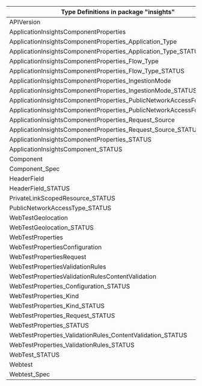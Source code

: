 | Type Definitions in package "insights"                                 | v1alpha1api20180501preview | v1alpha1api20200202 | v1beta20180501preview | v1beta20200202 |
|------------------------------------------------------------------------|----------------------------|---------------------|-----------------------|----------------|
| APIVersion                                                             | v1alpha1api20180501preview | v1alpha1api20200202 | v1beta20180501preview | v1beta20200202 |
| ApplicationInsightsComponentProperties                                 |                            | v1alpha1api20200202 |                       | v1beta20200202 |
| ApplicationInsightsComponentProperties_Application_Type                |                            | v1alpha1api20200202 |                       | v1beta20200202 |
| ApplicationInsightsComponentProperties_Application_Type_STATUS         |                            | v1alpha1api20200202 |                       | v1beta20200202 |
| ApplicationInsightsComponentProperties_Flow_Type                       |                            | v1alpha1api20200202 |                       | v1beta20200202 |
| ApplicationInsightsComponentProperties_Flow_Type_STATUS                |                            | v1alpha1api20200202 |                       | v1beta20200202 |
| ApplicationInsightsComponentProperties_IngestionMode                   |                            | v1alpha1api20200202 |                       | v1beta20200202 |
| ApplicationInsightsComponentProperties_IngestionMode_STATUS            |                            | v1alpha1api20200202 |                       | v1beta20200202 |
| ApplicationInsightsComponentProperties_PublicNetworkAccessForIngestion |                            | v1alpha1api20200202 |                       | v1beta20200202 |
| ApplicationInsightsComponentProperties_PublicNetworkAccessForQuery     |                            | v1alpha1api20200202 |                       | v1beta20200202 |
| ApplicationInsightsComponentProperties_Request_Source                  |                            | v1alpha1api20200202 |                       | v1beta20200202 |
| ApplicationInsightsComponentProperties_Request_Source_STATUS           |                            | v1alpha1api20200202 |                       | v1beta20200202 |
| ApplicationInsightsComponentProperties_STATUS                          |                            | v1alpha1api20200202 |                       | v1beta20200202 |
| ApplicationInsightsComponent_STATUS                                    |                            | v1alpha1api20200202 |                       | v1beta20200202 |
| Component                                                              |                            | v1alpha1api20200202 |                       | v1beta20200202 |
| Component_Spec                                                         |                            | v1alpha1api20200202 |                       | v1beta20200202 |
| HeaderField                                                            | v1alpha1api20180501preview |                     | v1beta20180501preview |                |
| HeaderField_STATUS                                                     | v1alpha1api20180501preview |                     | v1beta20180501preview |                |
| PrivateLinkScopedResource_STATUS                                       |                            | v1alpha1api20200202 |                       | v1beta20200202 |
| PublicNetworkAccessType_STATUS                                         |                            | v1alpha1api20200202 |                       | v1beta20200202 |
| WebTestGeolocation                                                     | v1alpha1api20180501preview |                     | v1beta20180501preview |                |
| WebTestGeolocation_STATUS                                              | v1alpha1api20180501preview |                     | v1beta20180501preview |                |
| WebTestProperties                                                      | v1alpha1api20180501preview |                     | v1beta20180501preview |                |
| WebTestPropertiesConfiguration                                         | v1alpha1api20180501preview |                     | v1beta20180501preview |                |
| WebTestPropertiesRequest                                               | v1alpha1api20180501preview |                     | v1beta20180501preview |                |
| WebTestPropertiesValidationRules                                       | v1alpha1api20180501preview |                     | v1beta20180501preview |                |
| WebTestPropertiesValidationRulesContentValidation                      | v1alpha1api20180501preview |                     | v1beta20180501preview |                |
| WebTestProperties_Configuration_STATUS                                 | v1alpha1api20180501preview |                     | v1beta20180501preview |                |
| WebTestProperties_Kind                                                 | v1alpha1api20180501preview |                     | v1beta20180501preview |                |
| WebTestProperties_Kind_STATUS                                          | v1alpha1api20180501preview |                     | v1beta20180501preview |                |
| WebTestProperties_Request_STATUS                                       | v1alpha1api20180501preview |                     | v1beta20180501preview |                |
| WebTestProperties_STATUS                                               | v1alpha1api20180501preview |                     | v1beta20180501preview |                |
| WebTestProperties_ValidationRules_ContentValidation_STATUS             | v1alpha1api20180501preview |                     | v1beta20180501preview |                |
| WebTestProperties_ValidationRules_STATUS                               | v1alpha1api20180501preview |                     | v1beta20180501preview |                |
| WebTest_STATUS                                                         | v1alpha1api20180501preview |                     | v1beta20180501preview |                |
| Webtest                                                                | v1alpha1api20180501preview |                     | v1beta20180501preview |                |
| Webtest_Spec                                                           | v1alpha1api20180501preview |                     | v1beta20180501preview |                |
